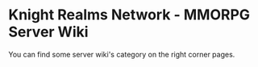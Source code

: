 # Knight Realms Network - MMORPG Server Wiki
You can find some server wiki's category on the right corner pages.

